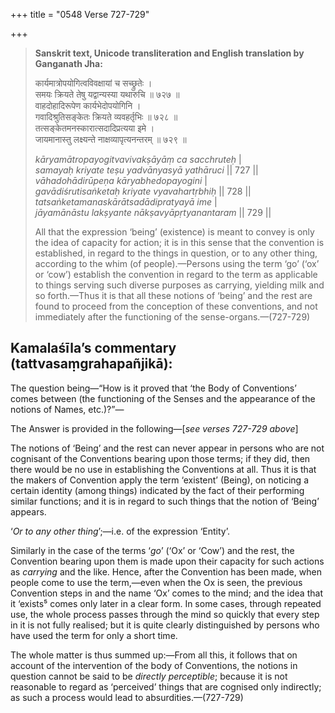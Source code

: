 +++
title = "0548 Verse 727-729"

+++
> **Sanskrit text, Unicode transliteration and English translation by Ganganath Jha:** 
>
> कार्यमात्रोपयोगित्वविवक्षायां च सच्छ्रुतेः ।  
> समयः क्रियते तेषु यद्वान्यस्या यथारुचि ॥ ७२७ ॥  
> वाहदोहादिरूपेण कार्यभेदोपयोगिनि ।  
> गवादिश्रुतिसङ्केतः क्रियते व्यवहर्तृभिः ॥ ७२८ ॥  
> तत्सङ्केतमनस्कारात्सदादिप्रत्यया इमे ।  
> जायमानास्तु लक्ष्यन्ते नाक्षव्यापृत्यनन्तरम् ॥ ७२९ ॥ 
>
> *kāryamātropayogitvavivakṣāyāṃ ca sacchruteḥ* \|  
> *samayaḥ kriyate teṣu yadvānyasyā yathāruci* \|\| 727 \|\|  
> *vāhadohādirūpeṇa kāryabhedopayogini* \|  
> *gavādiśrutisaṅketaḥ kriyate vyavahartṛbhiḥ* \|\| 728 \|\|  
> *tatsaṅketamanaskārātsadādipratyayā ime* \|  
> *jāyamānāstu lakṣyante nākṣavyāpṛtyanantaram* \|\| 729 \|\| 
>
> All that the expression ‘being’ (existence) is meant to convey is only the idea of capacity for action; it is in this sense that the convention is established, in regard to the things in question, or to any other thing, according to the whim (of people).—Persons using the term ‘go’ (‘ox’ or ‘cow’) establish the convention in regard to the term as applicable to things serving such diverse purposes as carrying, yielding milk and so forth.—Thus it is that all these notions of ‘being’ and the rest are found to proceed from the conception of these conventions, and not immediately after the functioning of the sense-organs.—(727-729)



## Kamalaśīla’s commentary (tattvasaṃgrahapañjikā):

The question being—“How is it proved that ‘the Body of Conventions’ comes between (the functioning of the Senses and the appearance of the notions of Names, etc.)?”—

The Answer is provided in the following—[*see verses 727-729 above*]

The notions of ‘Being’ and the rest can never appear in persons who are not cognisant of the Conventions bearing upon those terms; if they did, then there would be no use in establishing the Conventions at all. Thus it is that the makers of Convention apply the term ‘existent’ (Being), on noticing a certain identity (among things) indicated by the fact of their performing similar functions; and it is in regard to such things that the notion of ‘Being’ appears.

‘*Or to any other thing*’;—i.e. of the expression ‘Entity’.

Similarly in the case of the terms ‘*go*’ (‘Ox’ or ‘Cow’) and the rest, the Convention bearing upon them is made upon their capacity for such actions as *carrying* and the like. Hence, after the Convention has been made, when people come to use the term,—even when the Ox is seen, the previous Convention steps in and the name ‘Ox’ comes to the mind; and the idea that it ‘exists⁵ comes only later in a clear form. In some cases, through repeated use, the whole process passes through the mind so quickly that every step in it is not fully realised; but it is quite clearly distinguished by persons who have used the term for only a short time.

The whole matter is thus summed up:—From all this, it follows that on account of the intervention of the body of Conventions, the notions in question cannot be said to be *directly perceptible*; because it is not reasonable to regard as ‘perceived’ things that are cognised only indirectly; as such a process would lead to absurdities.—(727-729)


